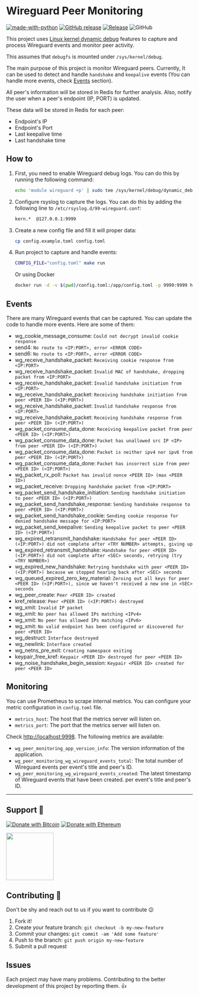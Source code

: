 # Wireguard Peer Monitoring

[![made-with-python](https://img.shields.io/badge/Made%20with-Python-1f425f.svg)](https://www.python.org/) [![GitHub release](https://img.shields.io/github/release/hatamiarash7/Wireguard-Peer-Monitoring.svg)](https://GitHub.com/hatamiarash7/Wireguard-Peer-Monitoring/releases/) [![Release](https://github.com/hatamiarash7/Wireguard-Peer-Monitoring/actions/workflows/release.yml/badge.svg)](https://github.com/hatamiarash7/Wireguard-Peer-Monitoring/actions/workflows/release.yml) ![GitHub](https://img.shields.io/github/license/hatamiarash7/wireguard-peer-monitoring)

This project uses [Linux kernel dynamic debug](https://www.kernel.org/doc/html/latest/admin-guide/dynamic-debug-howto.html) features to capture and process Wireguard events and monitor peer activity.

This assumes that `debugfs` is mounted under `/sys/kernel/debug`.

The main purpose of this project is monitor Wireguard peers. Currently, It can be used to detect and handle `handshake` and `keepalive` events (You can handle more events, check [Events](#events) section).

All peer's information will be stored in Redis for further analysis. Also, notify the user when a peer's endpoint (IP, PORT) is updated.

These data will be stored in Redis for each peer:

- Endpoint's IP
- Endpoint's Port
- Last keepalive time
- Last handshake time

## How to

1. First, you need to enable Wireguard debug logs. You can do this by running the following command:

    ```bash
    echo 'module wireguard +p' | sudo tee /sys/kernel/debug/dynamic_debug/control
    ```

2. Configure rsyslog to capture the logs. You can do this by adding the following line to `/etc/rsyslog.d/99-wireguard.conf`:

    ```bash
    kern.*  @127.0.0.1:9999
    ```

3. Create a new config file and fill it will proper data:

    ```bash
    cp config.example.toml config.toml
    ```

4. Run project to capture and handle events:

    ```bash
    CONFIG_FILE="config.toml" make run
    ```

    Or using Docker

    ```bash
    docker run -d -v $(pwd)/config.toml:/app/config.toml -p 9999:9999 hatamiarash7/wg-peer-monitoring:latest
    ```

## Events

There are many Wireguard events that can be captured. You can update the code to handle more events. Here are some of them:

- wg_cookie_message_consume: `Could not decrypt invalid cookie response`
- send4: `No route to <IP:PORT>, error <ERROR CODE>`
- send6: `No route to <IP:PORT>, error <ERROR CODE>`
- wg_receive_handshake_packet: `Receiving cookie response from <IP:PORT>`
- wg_receive_handshake_packet: `Invalid MAC of handshake, dropping packet from <IP:PORT>`
- wg_receive_handshake_packet: `Invalid handshake initiation from <IP:PORT>`
- wg_receive_handshake_packet: `Receiving handshake initiation from peer <PEER ID> (<IP:PORT>)`
- wg_receive_handshake_packet: `Invalid handshake response from <IP:PORT>`
- wg_receive_handshake_packet: `Receiving handshake response from peer <PEER ID> (<IP:PORT>)`
- wg_packet_consume_data_done: `Receiving keepalive packet from peer <PEER ID> (<IP:PORT>)`
- wg_packet_consume_data_done: `Packet has unallowed src IP <IP> from peer <PEER ID> (<IP:PORT>)`
- wg_packet_consume_data_done: `Packet is neither ipv4 nor ipv6 from peer <PEER ID> (<IP:PORT>)`
- wg_packet_consume_data_done: `Packet has incorrect size from peer <PEER ID> (<IP:PORT>)`
- wg_packet_rx_poll: `Packet has invalid nonce <PEER ID> (max <PEER ID>)`
- wg_packet_receive: `Dropping handshake packet from <IP:PORT>`
- wg_packet_send_handshake_initiation: `Sending handshake initiation to peer <PEER ID> (<IP:PORT>)`
- wg_packet_send_handshake_response: `Sending handshake response to peer <PEER ID> (<IP:PORT>)`
- wg_packet_send_handshake_cookie: `Sending cookie response for denied handshake message for <IP:PORT>`
- wg_packet_send_keepalive: `Sending keepalive packet to peer <PEER ID> (<IP:PORT>)`
- wg_expired_retransmit_handshake: `Handshake for peer <PEER ID> (<IP:PORT>) did not complete after <TRY NUMBER> attempts, giving up`
- wg_expired_retransmit_handshake: `Handshake for peer <PEER ID> (<IP:PORT>) did not complete after <SEC> seconds, retrying (try <TRY NUMBER>)`
- wg_expired_new_handshake: `Retrying handshake with peer <PEER ID> (<IP:PORT>) because we stopped hearing back after <SEC> seconds`
- wg_queued_expired_zero_key_material: `Zeroing out all keys for peer <PEER ID> (<IP:PORT>), since we haven't received a new one in <SEC> seconds`
- wg_peer_create: `Peer <PEER ID> created`
- kref_release: `Peer <PEER ID> (<IP:PORT>) destroyed`
- wg_xmit: `Invalid IP packet`
- wg_xmit: `No peer has allowed IPs matching <IPv4>`
- wg_xmit: `No peer has allowed IPs matching <IPv6>`
- wg_xmit: `No valid endpoint has been configured or discovered for peer <PEER ID>`
- wg_destruct: `Interface destroyed`
- wg_newlink: `Interface created`
- wg_netns_pre_exit: `Creating namespace exiting`
- keypair_free_kref: `Keypair <PEER ID> destroyed for peer <PEER ID>`
- wg_noise_handshake_begin_session: `Keypair <PEER ID> created for peer <PEER ID>`

## Monitoring

You can use Prometheus to scrape internal metrics. You can configure your metric configuration in `config.toml` file.

- `metrics_host`: The host that the metrics server will listen on.
- `metrics_port`: The port that the metrics server will listen on.

Check <http://localhost:9998>. The following metrics are available:

- `wg_peer_monitoring_app_version_info`: The version information of the application.
- `wg_peer_monitoring_wg_wireguard_events_total`: The total number of Wireguard events per event's title and peer's ID.
- `wg_peer_monitoring_wg_wireguard_events_created`: The latest timestamp of Wireguard events that have been created. per event's title and peer's ID.

---

## Support 💛

[![Donate with Bitcoin](https://img.shields.io/badge/Bitcoin-bc1qmmh6vt366yzjt3grjxjjqynrrxs3frun8gnxrz-orange)](https://donatebadges.ir/donate/Bitcoin/bc1qmmh6vt366yzjt3grjxjjqynrrxs3frun8gnxrz) [![Donate with Ethereum](https://img.shields.io/badge/Ethereum-0x0831bD72Ea8904B38Be9D6185Da2f930d6078094-blueviolet)](https://donatebadges.ir/donate/Ethereum/0x0831bD72Ea8904B38Be9D6185Da2f930d6078094)

<div><a href="https://payping.ir/@hatamiarash7"><img src="https://cdn.payping.ir/statics/Payping-logo/Trust/blue.svg" height="128" width="128"></a></div>

## Contributing 🤝

Don't be shy and reach out to us if you want to contribute 😉

1. Fork it!
2. Create your feature branch: `git checkout -b my-new-feature`
3. Commit your changes: `git commit -am 'Add some feature'`
4. Push to the branch: `git push origin my-new-feature`
5. Submit a pull request

## Issues

Each project may have many problems. Contributing to the better development of this project by reporting them. 👍
